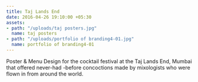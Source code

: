 ```yaml
---
title: Taj Lands End
date: 2016-04-26 19:10:00 +05:30
assets:
- path: "/uploads/taj posters.jpg"
  name: taj posters
- path: "/uploads/portfolio of branding4-01.jpg"
  name: portfolio of branding4-01
---
```


Poster & Menu Design for the cocktail festival at the Taj Lands End, Mumbai that offered never-had -before concoctions made by mixologists who were flown in from around the world.
